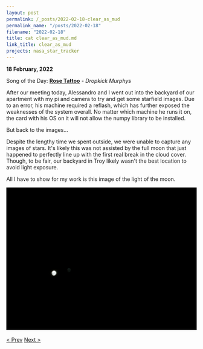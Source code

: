 ```yaml
---
layout: post
permalink: /_posts/2022-02-18-clear_as_mud
permalink_name: "/posts/2022-02-18"
filename: "2022-02-18"
title: cat clear_as_mud.md
link_title: clear_as_mud
projects: nasa_star_tracker
---
```

**18 February, 2022**

Song of the Day: [**Rose Tattoo**](https://youtu.be/9d8SzG4FPyM) - *Dropkick Murphys*

After our meeting today, Alessandro and I went out into the backyard of our apartment with my pi and camera to try and get some starfield images. Due to an error, his machine required a reflash, which has further exposed the weaknesses of the system overall. No matter which machine he runs it on, the card with his OS on it will not allow the numpy library to be installed.

But back to the images...

Despite the lengthy time we spent outside, we were unable to capture any images of stars. It's likely this was not assisted by the full moon that just happened to perfectly line up with the first real break in the cloud cover. Though, to be fair, our backyard in Troy likely wasn't the best location to avoid light exposure.

All I have to show for my work is this image of the light of the moon.

![Moon](/assets/ref_images/fri_fail.jpg)

[< Prev](/_posts/2022-02-17-what_even)    [Next >](/_posts/2022-02-20-frozen_finger_photos)
